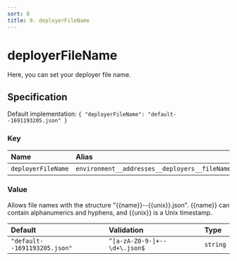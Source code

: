 ```yaml
---
sort: 8
title: 9. deployerFileName
---
```


# deployerFileName

Here, you can set your deployer file name.


## Specification

Default implementation: ```{ "deployerFileName": "default--1691193205.json" }```

### Key

| **Name** | **Alias** | **Methods** | **Category** |  
|:--|:--|:--|:--|
| ```deployerFileName``` | ```environment__addresses__deployers__fileName``` | [deployContract](../methods/deployContract.html#options) | [Account](../options/#account) |

### Value

Allows file names with the structure "{{name}}--{{unix}}.json". {{name}} can contain alphanumerics and hyphens, and {{unix}} is a Unix timestamp.

| **Default** | **Validation** | **Type** |
|:--|:--|:--|
| ```"default--1691193205.json"``` | ```^[a-zA-Z0-9-]+--\d+\.json$``` | ```string``` |


